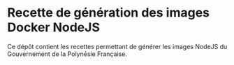 # Recette de génération des images Docker NodeJS

Ce dépôt contient les recettes permettant de générer les images NodeJS du Gouvernement de la Polynésie Française.
